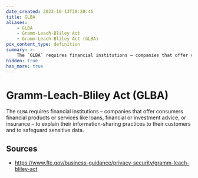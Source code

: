 ```yaml
---
date_created: 2023-10-13T30:20:46
title: GLBA
aliases:
    - GLBA
    - Gramm-Leach-Bliley Act
    - Gramm-Leach-Bliley Act (GLBA)
pcx_content_type: definition
summary: >-
    The `GLBA` requires financial institutions – companies that offer consumers financial products or services like loans, financial or investment advice, or insurance – to explain their information-sharing practices to their customers and to safeguard sensitive data.
hidden: true
has_more: true
---
```


# Gramm-Leach-Bliley Act (GLBA)

The `GLBA` requires financial institutions – companies that offer consumers financial products or services like loans, financial or investment advice, or insurance – to explain their information-sharing practices to their customers and to safeguard sensitive data.

## Sources

-   https://www.ftc.gov/business-guidance/privacy-security/gramm-leach-bliley-act
